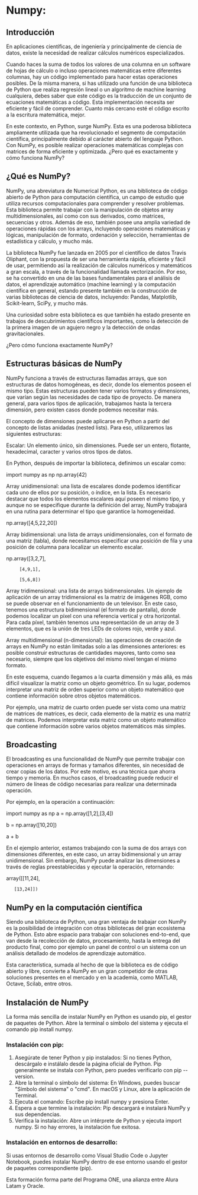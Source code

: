 # Numpy: 

## Introducción
En aplicaciones científicas, de ingeniería y principalmente de ciencia de datos, existe la necesidad de realizar cálculos numéricos especializados.

Cuando haces la suma de todos los valores de una columna en un software de hojas de cálculo o incluso operaciones matemáticas entre diferentes columnas, hay un código implementado para hacer estas operaciones posibles. De la misma manera, si has utilizado una función de una biblioteca de Python que realiza regresión lineal o un algoritmo de machine learning cualquiera, debes saber que este código es la traducción de un conjunto de ecuaciones matemáticas a código. Esta implementación necesita ser eficiente y fácil de comprender. Cuanto más cercano esté el código escrito a la escritura matemática, mejor.

En este contexto, en Python, surge NumPy. Esta es una poderosa biblioteca ampliamente utilizada que ha revolucionado el segmento de computación científica, principalmente debido al carácter abierto del lenguaje Python. Con NumPy, es posible realizar operaciones matemáticas complejas con matrices de forma eficiente y optimizada. ¿Pero qué es exactamente y cómo funciona NumPy?

## ¿Qué es NumPy?
NumPy, una abreviatura de Numerical Python, es una biblioteca de código abierto de Python para computación científica, un campo de estudio que utiliza recursos computacionales para comprender y resolver problemas. Esta biblioteca permite trabajar con la manipulación de objetos array multidimensionales, así como con sus derivados, como matrices, secuencias y otros. Además de eso, también posee una amplia variedad de operaciones rápidas con los arrays, incluyendo operaciones matemáticas y lógicas, manipulación de formato, ordenación y selección, herramientas de estadística y cálculo, y mucho más.

La biblioteca NumPy fue lanzada en 2005 por el científico de datos Travis Oliphant, con la propuesta de ser una herramienta rápida, eficiente y fácil de usar, permitiendo así la realización de cálculos numéricos y matemáticos a gran escala, a través de la funcionalidad llamada vectorización. Por eso, se ha convertido en una de las bases fundamentales para el análisis de datos, el aprendizaje automático (machine learning) y la computación científica en general, estando presente también en la construcción de varias bibliotecas de ciencia de datos, incluyendo: Pandas, Matplotlib, Scikit-learn, SciPy, y mucho más.

Una curiosidad sobre esta biblioteca es que también ha estado presente en trabajos de descubrimientos científicos importantes, como la detección de la primera imagen de un agujero negro y la detección de ondas gravitacionales.

¿Pero cómo funciona exactamente NumPy?

## Estructuras básicas de NumPy
NumPy funciona a través de estructuras llamadas arrays, que son estructuras de datos homogéneas, es decir, donde los elementos poseen el mismo tipo. Estas estructuras pueden tener varios formatos y dimensiones, que varían según las necesidades de cada tipo de proyecto. De manera general, para varios tipos de aplicación, trabajamos hasta la tercera dimensión, pero existen casos donde podemos necesitar más.

El concepto de dimensiones puede aplicarse en Python a partir del concepto de listas anidadas (nested lists). Para eso, utilizaremos las siguientes estructuras:

Escalar: Un elemento único, sin dimensiones. Puede ser un entero, flotante, hexadecimal, caracter y varios otros tipos de datos.

En Python, después de importar la biblioteca, definimos un escalar como:

import numpy as np
np.array(42)

Array unidimensional: una lista de escalares donde podemos identificar cada uno de ellos por su posición, o índice, en la lista. Es necesario destacar que todos los elementos escalares aquí poseen el mismo tipo, y aunque no se especifique durante la definición del array, NumPy trabajará en una rutina para determinar el tipo que garantice la homogeneidad.

np.array([4,5,22,20])

Array bidimensional: una lista de arrays unidimensionales, con el formato de una matriz (tabla), donde necesitamos especificar una posición de fila y una posición de columna para localizar un elemento escalar.

np.array([3,2,7],

		 [4,9,1],
		 
		 [5,6,8])

Array tridimensional: una lista de arrays bidimensionales. Un ejemplo de aplicación de un array tridimensional es la matriz de imágenes RGB, como se puede observar en el funcionamiento de un televisor. En este caso, tenemos una estructura bidimensional (el formato de pantalla), donde podemos localizar un píxel con una referencia vertical y otra horizontal. Para cada píxel, también tenemos una representación de un array de 3 elementos, que es la unión de tres LEDs de colores rojo, verde y azul. 

Array multidimensional (n-dimensional): las operaciones de creación de arrays en NumPy no están limitadas solo a las dimensiones anteriores: es posible construir estructuras de cantidades mayores, tanto como sea necesario, siempre que los objetivos del mismo nivel tengan el mismo formato. 

En este esquema, cuando llegamos a la cuarta dimensión y más allá, es más difícil visualizar la matriz como un objeto geométrico. En su lugar, podemos interpretar una matriz de orden superior como un objeto matemático que contiene información sobre otros objetos matemáticos.

Por ejemplo, una matriz de cuarto orden puede ser vista como una matriz de matrices de matrices, es decir, cada elemento de la matriz es una matriz de matrices. Podemos interpretar esta matriz como un objeto matemático que contiene información sobre varios objetos matemáticos más simples.

## Broadcasting
El broadcasting es una funcionalidad de NumPy que permite trabajar con operaciones en arrays de formas y tamaños diferentes, sin necesidad de crear copias de los datos. Por este motivo, es una técnica que ahorra tiempo y memoria. En muchos casos, el broadcasting puede reducir el número de líneas de código necesarias para realizar una determinada operación.

Por ejemplo, en la operación a continuación:

import numpy as np
a = np.array([1,2],[3,4])

b = np.array([10,20])

a + b

En el ejemplo anterior, estamos trabajando con la suma de dos arrays con dimensiones diferentes, en este caso, un array bidimensional y un array unidimensional. Sin embargo, NumPy puede analizar las dimensiones a través de reglas preestablecidas y ejecutar la operación, retornando:

array([[11,24],

	   [13,24]])

## NumPy en la computación científica
Siendo una biblioteca de Python, una gran ventaja de trabajar con NumPy es la posibilidad de integración con otras bibliotecas del gran ecosistema de Python. Esto abre espacio para trabajar con soluciones end-to-end, que van desde la recolección de datos, procesamiento, hasta la entrega del producto final, como por ejemplo un panel de control o un sistema con un análisis detallado de modelos de aprendizaje automático.

Esta característica, sumada al hecho de que la biblioteca es de código abierto y libre, convierte a NumPy en un gran competidor de otras soluciones presentes en el mercado y en la academia, como MATLAB, Octave, Scilab, entre otros.

## Instalación de NumPy

La forma más sencilla de instalar NumPy en Python es usando pip, el gestor de paquetes de Python. Abre la terminal o símbolo del sistema y ejecuta el comando pip install numpy.

### Instalación con pip:

1. Asegúrate de tener Python y pip instalados: Si no tienes Python, descárgalo e instálalo desde la página oficial de Python. Pip generalmente se instala con Python, pero puedes verificarlo con pip --version.
2. Abre la terminal o símbolo del sistema: En Windows, puedes buscar "Símbolo del sistema" o "cmd". En macOS y Linux, abre la aplicación de Terminal.
3. Ejecuta el comando: Escribe pip install numpy y presiona Enter.
4. Espera a que termine la instalación: Pip descargará e instalará NumPy y sus dependencias.
5. Verifica la instalación: Abre un intérprete de Python y ejecuta import numpy. Si no hay errores, la instalación fue exitosa. 

### Instalación en entornos de desarrollo:
Si usas entornos de desarrollo como Visual Studio Code o Jupyter Notebook, puedes instalar NumPy dentro de ese entorno usando el gestor de paquetes correspondiente (pip).


Esta formación forma parte del Programa ONE, una alianza entre Alura Latam y Oracle.
